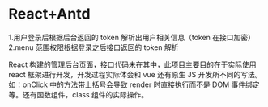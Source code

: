 # React+Antd

1.用户登录后根据后台返回的 token 解析出用户相关信息（token 在接口加密）
2.menu 范围权限根据登录之后接口返回的 token 解析

React 构建的管理后台页面，接口代码未在其中，此项目主要目的在于实际使用 react 框架进行开发，开发过程实际体会和 vue 还有原生 JS 开发所不同的写法。如：onClick 中的方法带上括号会导致 render 时直接执行而不是 DOM 事件绑定等。还有函数组件，class 组件的实际操作。
